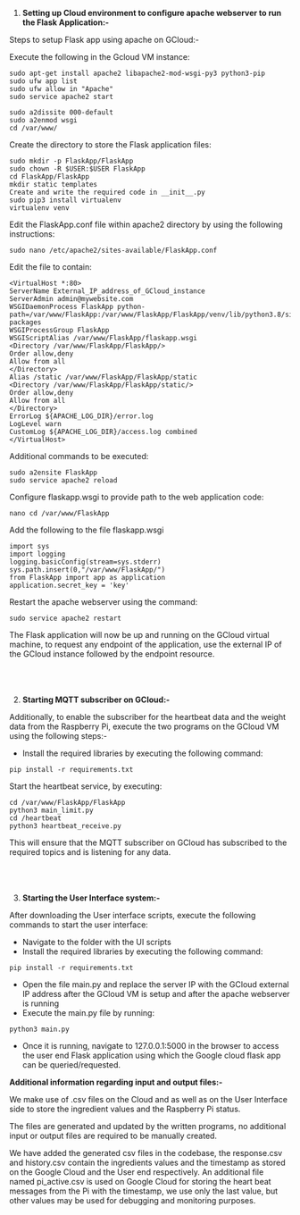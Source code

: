 1. **Setting up Cloud environment to configure apache webserver to run the Flask Application:-**

Steps to setup Flask app using apache on GCloud:-

Execute the following in the Gcloud VM instance:
```
sudo apt-get install apache2 libapache2-mod-wsgi-py3 python3-pip
sudo ufw app list
sudo ufw allow in "Apache"
sudo service apache2 start
```

```
sudo a2dissite 000-default
sudo a2enmod wsgi
cd /var/www/
```

Create the directory to store the Flask application files:
```
sudo mkdir -p FlaskApp/FlaskApp
sudo chown -R $USER:$USER FlaskApp
cd FlaskApp/FlaskApp
mkdir static templates
Create and write the required code in __init__.py
sudo pip3 install virtualenv
virtualenv venv
```

Edit the FlaskApp.conf file within apache2 directory by using the following instructions:
```
sudo nano /etc/apache2/sites-available/FlaskApp.conf
```

Edit the file to contain:
```
<VirtualHost *:80>
ServerName External_IP_address_of_GCloud_instance
ServerAdmin admin@mywebsite.com
WSGIDaemonProcess FlaskApp python-path=/var/www/FlaskApp:/var/www/FlaskApp/FlaskApp/venv/lib/python3.8/site-packages
WSGIProcessGroup FlaskApp
WSGIScriptAlias /var/www/FlaskApp/flaskapp.wsgi
<Directory /var/www/FlaskApp/FlaskApp/>
Order allow,deny
Allow from all
</Directory>
Alias /static /var/www/FlaskApp/FlaskApp/static
<Directory /var/www/FlaskApp/FlaskApp/static/>
Order allow,deny
Allow from all
</Directory>
ErrorLog ${APACHE_LOG_DIR}/error.log
LogLevel warn
CustomLog ${APACHE_LOG_DIR}/access.log combined
</VirtualHost>
```

Additional commands to be executed:
```
sudo a2ensite FlaskApp
sudo service apache2 reload
```

Configure flaskapp.wsgi to provide path to the web application code:
```
nano cd /var/www/FlaskApp
```

Add the following to the file flaskapp.wsgi
```
import sys
import logging
logging.basicConfig(stream=sys.stderr)
sys.path.insert(0,"/var/www/FlaskApp/")
from FlaskApp import app as application
application.secret_key = 'key'
```

Restart the apache webserver using the command:
```
sudo service apache2 restart
```

The Flask application will now be up and running on the GCloud virtual machine, to request any endpoint of the application, use the external IP of the GCloud instance followed by the endpoint resource.  <br/><br/><br/><br/>
  

2. **Starting MQTT subscriber on GCloud:-**

Additionally, to enable the subscriber for the heartbeat data and the weight data from the Raspberry Pi, execute the two programs on the GCloud VM using the following steps:-

- Install the required libraries by executing the following command:
```
pip install -r requirements.txt
```

Start the heartbeat service, by executing:
```
cd /var/www/FlaskApp/FlaskApp
python3 main_limit.py
cd /heartbeat
python3 heartbeat_receive.py
```

This will ensure that the MQTT subscriber on GCloud has subscribed to the required topics and is listening for any data.  <br/><br/><br/><br/> 
  

3. **Starting the User Interface system:-**

After downloading the User interface scripts, execute the following commands to start the user interface:

- Navigate to the folder with the UI scripts
- Install the required libraries by executing the following command:
```
pip install -r requirements.txt
```

- Open the file main.py and replace the server IP with the GCloud external IP address after the GCloud VM is setup and after the apache webserver is running
- Execute the main.py file by running:
```
python3 main.py
```

- Once it is running, navigate to 127.0.0.1:5000 in the browser to access the user end Flask application using which the Google cloud flask app can be queried/requested.

**Additional information regarding input and output files:-**

We make use of .csv files on the Cloud and as well as on the User Interface side to store the ingredient values and the Raspberry Pi status.

The files are generated and updated by the written programs, no additional input or output files are required to be manually created.

We have added the generated csv files in the codebase, the response.csv and history.csv contain the ingredients values and the timestamp as stored on the Google Cloud and the User end respectively. An additional file named pi_active.csv is used on Google Cloud for storing the heart beat messages from the Pi with the timestamp, we use only the last value, but other values may be used for debugging and monitoring purposes.